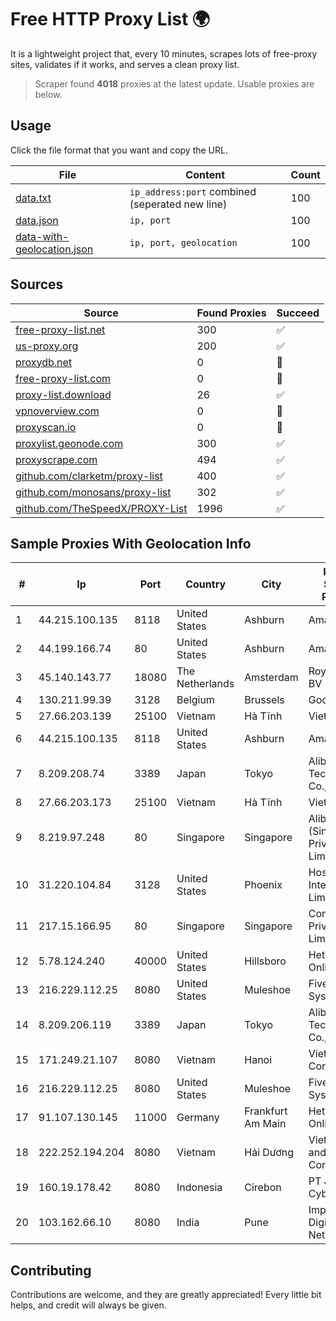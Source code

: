 
# Free HTTP Proxy List 🌍

It is a lightweight project that, every 10 minutes, scrapes lots of free-proxy sites, validates if it works, and serves a clean proxy list.


> Scraper found **4018** proxies at the latest update. Usable proxies are below.

## Usage

Click the file format that you want and copy the URL.


|File|Content|Count|
|----|-------|-----|
|[data.txt](https://raw.githubusercontent.com/themiralay/Proxy-List-World/master/data.txt)|`ip_address:port` combined (seperated new line)|100|
|[data.json](https://raw.githubusercontent.com/themiralay/Proxy-List-World/master/data.json)|`ip, port`|100|
|[data-with-geolocation.json](https://raw.githubusercontent.com/themiralay/Proxy-List-World/master/data-with-geolocation.json)|`ip, port, geolocation`|100|

## Sources

|Source|Found Proxies|Succeed|
|------|-------------|-------|
|[free-proxy-list.net](https://free-proxy-list.net)|300|✅|
|[us-proxy.org](https://www.us-proxy.org)|200|✅|
|[proxydb.net](http://proxydb.net)|0|🚫|
|[free-proxy-list.com](https://free-proxy-list.com/?page=&port=&type%5B%5D=http&type%5B%5D=https&up_time=0&search=Search)|0|🚫|
|[proxy-list.download](https://www.proxy-list.download/HTTP)|26|✅|
|[vpnoverview.com](https://vpnoverview.com/privacy/anonymous-browsing/free-proxy-servers)|0|🚫|
|[proxyscan.io](https://www.proxyscan.io)|0|🚫|
|[proxylist.geonode.com](https://proxylist.geonode.com/api/proxy-list?limit=300&page=1&sort_by=lastChecked&sort_type=desc&protocols=http,https)|300|✅|
|[proxyscrape.com](https://api.proxyscrape.com/v2/?request=displayproxies&protocol=http&timeout=10000&country=all&ssl=all&anonymity=all)|494|✅|
|[github.com/clarketm/proxy-list](https://raw.githubusercontent.com/clarketm/proxy-list/master/proxy-list-raw.txt)|400|✅|
|[github.com/monosans/proxy-list](https://raw.githubusercontent.com/monosans/proxy-list/main/proxies/http.txt)|302|✅|
|[github.com/TheSpeedX/PROXY-List](https://raw.githubusercontent.com/TheSpeedX/PROXY-List/master/http.txt)|1996|✅|


## Sample Proxies With Geolocation Info

|#|Ip|Port|Country|City|Internet Service Provider|
|-|--|----|-------|----|-------------------------|
|1|44.215.100.135|8118|United States|Ashburn|Amazon.com|
|2|44.199.166.74|80|United States|Ashburn|Amazon.com|
|3|45.140.143.77|18080|The Netherlands|Amsterdam|RoyaleHosting BV|
|4|130.211.99.39|3128|Belgium|Brussels|Google LLC|
|5|27.66.203.139|25100|Vietnam|Hà Tĩnh|Viettel Group|
|6|44.215.100.135|8118|United States|Ashburn|Amazon.com|
|7|8.209.208.74|3389|Japan|Tokyo|Alibaba (US) Technology Co., Ltd.|
|8|27.66.203.173|25100|Vietnam|Hà Tĩnh|Viettel Group|
|9|8.219.97.248|80|Singapore|Singapore|Alibaba Cloud (Singapore) Private Limited|
|10|31.220.104.84|3128|United States|Phoenix|Hostinger International Limited|
|11|217.15.166.95|80|Singapore|Singapore|Contabo Asia Private Limited|
|12|5.78.124.240|40000|United States|Hillsboro|Hetzner Online GmbH|
|13|216.229.112.25|8080|United States|Muleshoe|Five Area Systems, LLC|
|14|8.209.206.119|3389|Japan|Tokyo|Alibaba (US) Technology Co., Ltd.|
|15|171.249.21.107|8080|Vietnam|Hanoi|Viettel Corporation|
|16|216.229.112.25|8080|United States|Muleshoe|Five Area Systems, LLC|
|17|91.107.130.145|11000|Germany|Frankfurt Am Main|Hetzner Online AG|
|18|222.252.194.204|8080|Vietnam|Hải Dương|VietNam Post and Telecom Corporation|
|19|160.19.178.42|8080|Indonesia|Cirebon|PT Jaringan Cyber Evo|
|20|103.162.66.10|8080|India|Pune|Imperium Digital Network|



## Contributing

Contributions are welcome, and they are greatly appreciated! Every
little bit helps, and credit will always be given.

